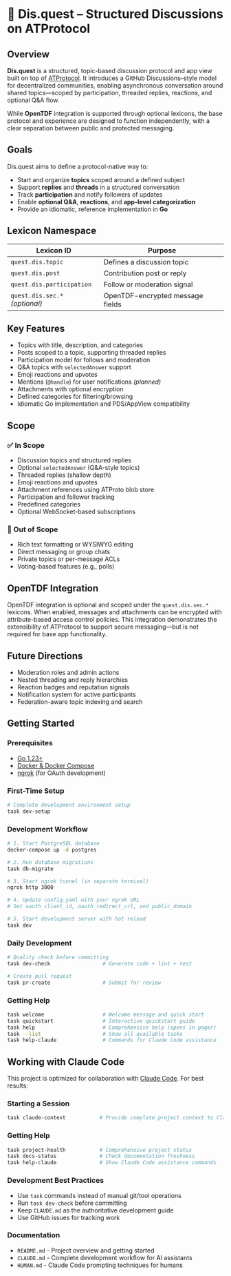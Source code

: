 # 🧭 Dis.quest – Structured Discussions on ATProtocol

## Overview
**Dis.quest** is a structured, topic-based discussion protocol and app view built on top of [ATProtocol](https://atproto.com/). It introduces a GitHub Discussions–style model for decentralized communities, enabling asynchronous conversation around shared topics—scoped by participation, threaded replies, reactions, and optional Q&A flow.

While **OpenTDF** integration is supported through optional lexicons, the base protocol and experience are designed to function independently, with a clear separation between public and protected messaging.

## Goals
Dis.quest aims to define a protocol-native way to:
- Start and organize **topics** scoped around a defined subject
- Support **replies** and **threads** in a structured conversation
- Track **participation** and notify followers of updates
- Enable **optional Q&A**, **reactions**, and **app-level categorization**
- Provide an idiomatic, reference implementation in **Go**

## Lexicon Namespace

| Lexicon ID                     | Purpose                          |
| ------------------------------ | -------------------------------- |
| `quest.dis.topic`              | Defines a discussion topic       |
| `quest.dis.post`               | Contribution post or reply       |
| `quest.dis.participation`      | Follow or moderation signal      |
| `quest.dis.sec.*` *(optional)* | OpenTDF-encrypted message fields |

## Key Features

- Topics with title, description, and categories
- Posts scoped to a topic, supporting threaded replies
- Participation model for follows and moderation
- Q&A topics with `selectedAnswer` support
- Emoji reactions and upvotes
- Mentions (`@handle`) for user notifications *(planned)*
- Attachments with optional encryption
- Defined categories for filtering/browsing
- Idiomatic Go implementation and PDS/AppView compatibility

## Scope

### ✅ In Scope
- Discussion topics and structured replies
- Optional `selectedAnswer` (Q&A-style topics)
- Threaded replies (shallow depth)
- Emoji reactions and upvotes
- Attachment references using ATProto blob store
- Participation and follower tracking
- Predefined categories
- Optional WebSocket-based subscriptions

### 🚫 Out of Scope
- Rich text formatting or WYSIWYG editing
- Direct messaging or group chats
- Private topics or per-message ACLs
- Voting-based features (e.g., polls)

## OpenTDF Integration
OpenTDF integration is optional and scoped under the `quest.dis.sec.*` lexicons. When enabled, messages and attachments can be encrypted with attribute-based access control policies. This integration demonstrates the extensibility of ATProtocol to support secure messaging—but is not required for base app functionality.

## Future Directions
- Moderation roles and admin actions
- Nested threading and reply hierarchies
- Reaction badges and reputation signals
- Notification system for active participants
- Federation-aware topic indexing and search

## Getting Started

### Prerequisites
- [Go 1.23+](https://golang.org/dl/)
- [Docker & Docker Compose](https://docs.docker.com/get-docker/)
- [ngrok](https://ngrok.com/download) (for OAuth development)

### First-Time Setup
```bash
# Complete development environment setup
task dev-setup
```

### Development Workflow
```bash
# 1. Start PostgreSQL database
docker-compose up -d postgres

# 2. Run database migrations
task db-migrate

# 3. Start ngrok tunnel (in separate terminal)
ngrok http 3000

# 4. Update config.yaml with your ngrok URL
# Set oauth_client_id, oauth_redirect_url, and public_domain

# 5. Start development server with hot reload
task dev
```

### Daily Development
```bash
# Quality check before committing
task dev-check                 # Generate code + lint + test

# Create pull request
task pr-create                 # Submit for review
```

### Getting Help
```bash
task welcome                   # Welcome message and quick start
task quickstart                # Interactive quickstart guide
task help                      # Comprehensive help (opens in pager)
task --list                    # Show all available tasks
task help-claude               # Commands for Claude Code assistance
```

## Working with Claude Code

This project is optimized for collaboration with [Claude Code](https://claude.ai/code). For best results:

### Starting a Session
```bash
task claude-context           # Provide complete project context to Claude Code
```

### Getting Help
```bash
task project-health           # Comprehensive project status
task docs-status              # Check documentation freshness
task help-claude              # Show Claude Code assistance commands
```

### Development Best Practices
- Use `task` commands instead of manual git/tool operations
- Run `task dev-check` before committing
- Keep `CLAUDE.md` as the authoritative development guide
- Use GitHub issues for tracking work

### Documentation
- `README.md` - Project overview and getting started
- `CLAUDE.md` - Complete development workflow for AI assistants
- `HUMAN.md` - Claude Code prompting techniques for humans
